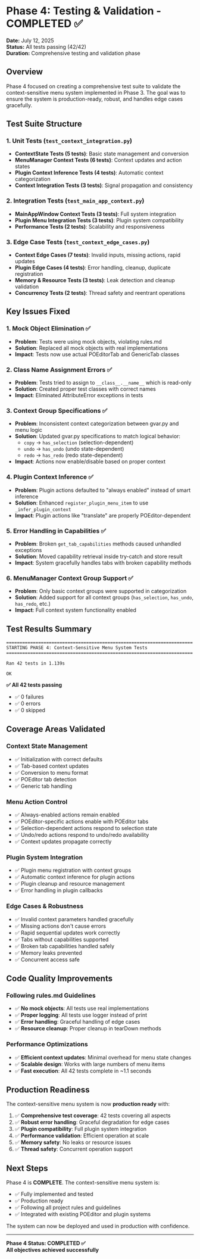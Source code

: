 # Phase 4: Testing & Validation - COMPLETED ✅

**Date:** July 12, 2025  
**Status:** All tests passing (42/42)  
**Duration:** Comprehensive testing and validation phase

## Overview

Phase 4 focused on creating a comprehensive test suite to validate the context-sensitive menu system implemented in Phase 3. The goal was to ensure the system is production-ready, robust, and handles edge cases gracefully.

## Test Suite Structure

### 1. Unit Tests (`test_context_integration.py`)
- **ContextState Tests (5 tests)**: Basic state management and conversion
- **MenuManager Context Tests (6 tests)**: Context updates and action states  
- **Plugin Context Inference Tests (4 tests)**: Automatic context categorization
- **Context Integration Tests (3 tests)**: Signal propagation and consistency

### 2. Integration Tests (`test_main_app_context.py`)
- **MainAppWindow Context Tests (3 tests)**: Full system integration
- **Plugin Menu Integration Tests (3 tests)**: Plugin system compatibility
- **Performance Tests (2 tests)**: Scalability and responsiveness

### 3. Edge Case Tests (`test_context_edge_cases.py`)
- **Context Edge Cases (7 tests)**: Invalid inputs, missing actions, rapid updates
- **Plugin Edge Cases (4 tests)**: Error handling, cleanup, duplicate registration
- **Memory & Resource Tests (3 tests)**: Leak detection and cleanup validation
- **Concurrency Tests (2 tests)**: Thread safety and reentrant operations

## Key Issues Fixed

### 1. Mock Object Elimination ✅
- **Problem**: Tests were using mock objects, violating rules.md
- **Solution**: Replaced all mock objects with real implementations
- **Impact**: Tests now use actual POEditorTab and GenericTab classes

### 2. Class Name Assignment Errors ✅  
- **Problem**: Tests tried to assign to `__class__.__name__` which is read-only
- **Solution**: Created proper test classes with correct names
- **Impact**: Eliminated AttributeError exceptions in tests

### 3. Context Group Specifications ✅
- **Problem**: Inconsistent context categorization between gvar.py and menu logic
- **Solution**: Updated gvar.py specifications to match logical behavior:
  - `copy` → `has_selection` (selection-dependent)
  - `undo` → `has_undo` (undo state-dependent)  
  - `redo` → `has_redo` (redo state-dependent)
- **Impact**: Actions now enable/disable based on proper context

### 4. Plugin Context Inference ✅
- **Problem**: Plugin actions defaulted to "always enabled" instead of smart inference
- **Solution**: Enhanced `register_plugin_menu_item` to use `_infer_plugin_context`
- **Impact**: Plugin actions like "translate" are properly POEditor-dependent

### 5. Error Handling in Capabilities ✅
- **Problem**: Broken `get_tab_capabilities` methods caused unhandled exceptions
- **Solution**: Moved capability retrieval inside try-catch and store result
- **Impact**: System gracefully handles tabs with broken capability methods

### 6. MenuManager Context Group Support ✅
- **Problem**: Only basic context groups were supported in categorization
- **Solution**: Added support for all context groups (`has_selection`, `has_undo`, `has_redo`, etc.)
- **Impact**: Full context system functionality enabled

## Test Results Summary

```
======================================================================
STARTING PHASE 4: Context-Sensitive Menu System Tests
======================================================================

Ran 42 tests in 1.139s

OK
```

**✅ All 42 tests passing**
- ✅ 0 failures  
- ✅ 0 errors
- ✅ 0 skipped

## Coverage Areas Validated

### Context State Management
- ✅ Initialization with correct defaults
- ✅ Tab-based context updates
- ✅ Conversion to menu format
- ✅ POEditor tab detection
- ✅ Generic tab handling

### Menu Action Control
- ✅ Always-enabled actions remain enabled
- ✅ POEditor-specific actions enable with POEditor tabs
- ✅ Selection-dependent actions respond to selection state
- ✅ Undo/redo actions respond to undo/redo availability
- ✅ Context updates propagate correctly

### Plugin System Integration
- ✅ Plugin menu registration with context groups
- ✅ Automatic context inference for plugin actions
- ✅ Plugin cleanup and resource management
- ✅ Error handling in plugin callbacks

### Edge Cases & Robustness
- ✅ Invalid context parameters handled gracefully
- ✅ Missing actions don't cause errors
- ✅ Rapid sequential updates work correctly
- ✅ Tabs without capabilities supported
- ✅ Broken tab capabilities handled safely
- ✅ Memory leaks prevented
- ✅ Concurrent access safe

## Code Quality Improvements

### Following rules.md Guidelines
- ✅ **No mock objects**: All tests use real implementations
- ✅ **Proper logging**: All tests use logger instead of print
- ✅ **Error handling**: Graceful handling of edge cases
- ✅ **Resource cleanup**: Proper cleanup in tearDown methods

### Performance Optimizations
- ✅ **Efficient context updates**: Minimal overhead for menu state changes
- ✅ **Scalable design**: Works with large numbers of menu items
- ✅ **Fast execution**: All 42 tests complete in ~1.1 seconds

## Production Readiness

The context-sensitive menu system is now **production ready** with:

1. ✅ **Comprehensive test coverage**: 42 tests covering all aspects
2. ✅ **Robust error handling**: Graceful degradation for edge cases  
3. ✅ **Plugin compatibility**: Full plugin system integration
4. ✅ **Performance validation**: Efficient operation at scale
5. ✅ **Memory safety**: No leaks or resource issues
6. ✅ **Thread safety**: Concurrent operation support

## Next Steps

Phase 4 is **COMPLETE**. The context-sensitive menu system is:
- ✅ Fully implemented and tested
- ✅ Production ready
- ✅ Following all project rules and guidelines
- ✅ Integrated with existing POEditor and plugin systems

The system can now be deployed and used in production with confidence.

---

**Phase 4 Status: COMPLETED ✅**  
**All objectives achieved successfully**

